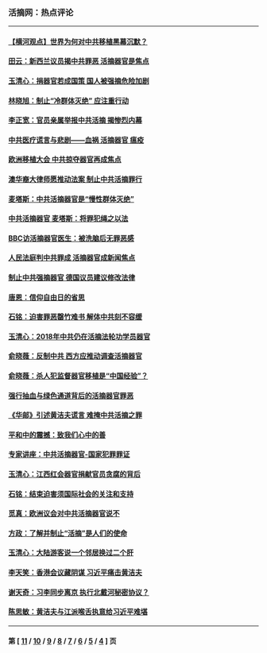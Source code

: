 ### 活摘网：热点评论
---
#### [【横河观点】世界为何对中共移植黑幕沉默？](../../pages/nf5879/n13244249.md?02210430) 
#### [田云：新西兰议员揭中共罪恶 活摘器官是焦点](../../pages/nf5879/n13070629.md?02210430) 
#### [玉清心：捐器官若成国策 国人被强摘危险加剧](../../pages/nf5879/n12802713.md?02210430) 
#### [林晓旭：制止“冷群体灭绝” 应注重行动](../../pages/nf5879/n12779736.md?02210430) 
#### [李正宽：官员亲属举报中共活摘 揭惨烈内幕](../../pages/nf5879/n12684490.md?02210430) 
#### [中共医疗谎言与悲剧——血祸 活摘器官 瘟疫](../../pages/nf5879/n12372103.md?02210430) 
#### [欧洲移植大会 中共掠夺器官再成焦点](../../pages/nf5879/n11538883.md?02210430) 
#### [澳华裔大律师愿推动法案 制止中共活摘罪行](../../pages/nf5879/n11377039.md?02210430) 
#### [麦塔斯：中共活摘器官是“慢性群体灭绝”](../../pages/nf5879/n11350529.md?02210430) 
#### [中共活摘器官 麦塔斯：将罪犯绳之以法](../../pages/nf5879/n11347973.md?02210430) 
#### [BBC访活摘器官医生：被洗脑后无罪恶感](../../pages/nf5879/n11335935.md?02210430) 
#### [人民法庭判中共罪成 活摘器官成新闻焦点](../../pages/nf5879/n11331578.md?02210430) 
#### [制止中共强摘器官 德国议员建议修改法律](../../pages/nf5879/n11249451.md?02210430) 
#### [唐恩：信仰自由日的省思](../../pages/nf5879/n11003525.md?02210430) 
#### [石铭：迫害罪恶罄竹难书  解体中共刻不容缓](../../pages/nf5879/n10942855.md?02210430) 
#### [玉清心：2018年中共仍在活摘法轮功学员器官](../../pages/nf5879/n10914646.md?02210430) 
#### [俞晓薇：反制中共 西方应推动调查活摘器官](../../pages/nf5879/n10794671.md?02210430) 
#### [俞晓薇：杀人犯监督器官移植是“中国经验”？](../../pages/nf5879/n10466427.md?02210430) 
#### [强行抽血与绿色通道背后的活摘器官罪恶](../../pages/nf5879/n10004708.md?02210430) 
#### [《华邮》引述黄洁夫谎言 难掩中共活摘之罪](../../pages/nf5879/n9642309.md?02210430) 
#### [平和中的震撼：致我们心中的善](../../pages/nf5879/n9021123.md?02210430) 
#### [专家讲座：中共活摘器官-国家犯罪罪证](../../pages/nf5879/n8828153.md?02210430) 
#### [玉清心：江西红会器官捐献官员贪腐的背后](../../pages/nf5879/n8522122.md?02210430) 
#### [石铭：结束迫害须国际社会的关注和支持](../../pages/nf5879/n8443497.md?02210430) 
#### [觅真：欧洲议会对中共活摘器官说不](../../pages/nf5879/n8337486.md?02210430) 
#### [方政：了解并制止“活摘”是人们的使命](../../pages/nf5879/n8329214.md?02210430) 
#### [玉清心：大陆游客说一个邻居换过二个肝](../../pages/nf5879/n8291404.md?02210430) 
#### [李天笑：香港会议藏阴谋 习近平痛击黄洁夫](../../pages/nf5879/n8241459.md?02210430) 
#### [谢天奇：习李同步离京 执行北戴河秘密协议？](../../pages/nf5879/n8230418.md?02210430) 
#### [陈思敏：黄洁夫与江派喉舌执意给习近平难堪](../../pages/nf5879/n8222166.md?02210430) 

---
#### 第 [ [11](./11.md?02210430) / [10](./10.md?02210430) / [9](./9.md?02210430) / [8](./8.md?02210430) / [7](./7.md?02210430) / [6](./6.md?02210430) / [5](./5.md?02210430) / [4](./4.md?02210430) ] 页
